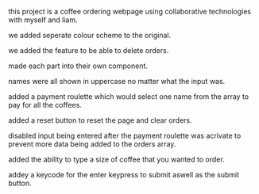 this project is a coffee ordering webpage using collaborative technologies with myself and liam.

we added seperate colour scheme to the original.

we added the feature to be able to delete orders.

made each part into their own component.

names were all shown in uppercase no matter what the input was.

added a payment roulette which would select one name from the array to pay for all the coffees.

added a reset button to reset the page and clear orders.

disabled input being entered after the payment roulette was acrivate to prevent more data being added to the orders array.

added the ability to type a size of coffee that you wanted to order.

addey a keycode for the enter keypress to submit aswell as the submit button.
